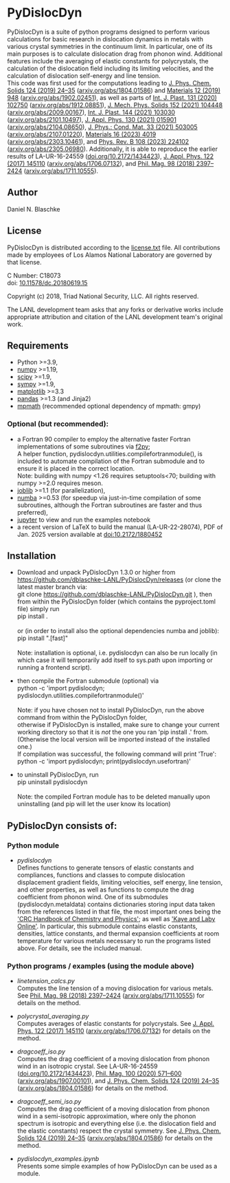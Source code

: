 # PyDislocDyn

PyDislocDyn is a suite of python programs designed to perform various calculations for basic research in dislocation dynamics in metals with various crystal symmetries in the continuum limit.
In particular, one of its main purposes is to calculate dislocation drag from phonon wind.
Additional features include the averaging of elastic constants for polycrystals, the calculation of the dislocation field including its limiting velocities, and the calculation of dislocation self-energy and line tension.
</br>
This code was first used for the computations leading to [J. Phys. Chem. Solids 124 (2019) 24&ndash;35](https://doi.org/10.1016/j.jpcs.2018.08.032) ([arxiv.org/abs/1804.01586](https://arxiv.org/abs/1804.01586)) and [Materials 12 (2019) 948](https://doi.org/10.3390/ma12060948) ([arxiv.org/abs/1902.02451](https://arxiv.org/abs/1902.02451)),
as well as parts of [Int. J. Plast. 131 (2020) 102750](https://doi.org/10.1016/j.ijplas.2020.102750) ([arxiv.org/abs/1912.08851](https://arxiv.org/abs/1912.08851)),
[J. Mech. Phys. Solids 152 (2021) 104448](https://dx.doi.org/10.1016/j.jmps.2021.104448) ([arxiv.org/abs/2009.00167](https://arxiv.org/abs/2009.00167)),
[Int. J. Plast. 144 (2021) 103030](https://doi.org/10.1016/j.ijplas.2021.103030) ([arxiv.org/abs/2101.10497](https://arxiv.org/abs/2101.10497)), [J. Appl. Phys. 130 (2021) 015901](https://doi.org/10.1063/5.0054536) ([arxiv.org/abs/2104.08650](https://arxiv.org/abs/2104.08650)),
 [J. Phys.: Cond. Mat. 33 (2021) 503005](https://doi.org/10.1088/1361-648X/ac2970) ([arxiv.org/abs/2107.01220](https://arxiv.org/abs/2107.01220)),
[Materials 16 (2023) 4019](https://doi.org/10.3390/ma16114019) ([arxiv.org/abs/2303.10461](https://arxiv.org/abs/2303.10461)), and 
[Phys. Rev. B 108 (2023) 224102](https://doi.org/10.1103/PhysRevB.108.224102) ([arxiv.org/abs/2305.06980](https://arxiv.org/abs/2305.06980)).
Additionally, it is able to reproduce the earlier results of LA-UR-16-24559 ([doi.org/10.2172/1434423](https://doi.org/10.2172/1434423)), [J. Appl. Phys. 122 (2017) 145110](https://doi.org/10.1063/1.4993443) ([arxiv.org/abs/1706.07132](https://arxiv.org/abs/1706.07132)), and [Phil. Mag. 98 (2018) 2397&ndash;2424](https://doi.org/10.1080/14786435.2018.1489152) ([arxiv.org/abs/1711.10555](https://arxiv.org/abs/1711.10555)).

## Author

Daniel N. Blaschke

## License
PyDislocDyn is distributed according to the [license.txt](license.txt) file. All contributions made by employees of Los Alamos National Laboratory are governed by that license.

C Number: C18073</br>
doi: [10.11578/dc.20180619.15](https://doi.org/10.11578/dc.20180619.15)</br>

Copyright (c) 2018, Triad National Security, LLC. All rights reserved.

The LANL development team asks that any forks or derivative works include appropriate attribution and citation of the LANL development team's original work.


## Requirements

* Python >=3.9,</br>
* [numpy](https://numpy.org/doc/stable/user/) >=1.19,</br>
* [scipy](https://docs.scipy.org/doc/scipy/reference/) >=1.9,</br>
* [sympy](https://www.sympy.org) >=1.9,</br>
* [matplotlib](https://matplotlib.org/) >=3.3</br>
* [pandas](https://pandas.pydata.org/) >=1.3 (and Jinja2)</br>
* [mpmath](https://mpmath.org/) (recommended optional dependency of mpmath: gmpy)

### Optional (but recommended):

* a Fortran 90 compiler
to employ the alternative faster Fortran implementations of some subroutines via [f2py](https://docs.scipy.org/doc/numpy/f2py/);</br>
A helper function, pydislocdyn.utilities.compilefortranmodule(), is included to automate compilation of the Fortran submodule and to ensure it is placed in the correct location.
</br>Note: building with numpy <1.26 requires setuptools<70; building with numpy >=2.0 requires meson.</br>
* [joblib](https://joblib.readthedocs.io) >=1.1 (for parallelization),</br>
* [numba](https://numba.pydata.org/) >=0.53 (for speedup via just-in-time compilation of some subroutines, although the Fortran subroutines are faster and thus preferred),</br>
* [jupyter](https://jupyter.org/) to view and run the examples notebook
* a recent version of LaTeX to build the manual (LA-UR-22-28074), PDF of Jan. 2025 version available at [doi:10.2172/1880452](https://doi.org/10.2172/1880452)

## Installation

* Download and unpack PyDislocDyn 1.3.0 or higher from https://github.com/dblaschke-LANL/PyDislocDyn/releases (or clone the latest master branch via:</br>
git clone https://github.com/dblaschke-LANL/PyDislocDyn.git ), then from within the PyDislocDyn folder (which contains the pyproject.toml file) simply run</br>
pip install . </br></br>
or (in order to install also the optional dependencies numba and joblib):</br>
pip install ".\[fast\]" </br></br>
Note: installation is optional, i.e. pydislocdyn can also be run locally (in which case it will temporarily add itself to sys.path upon importing or running a frontend script).

* then compile the Fortran submodule (optional) via</br>
python -c 'import pydislocdyn; pydislocdyn.utilities.compilefortranmodule()' </br></br>
Note: if you have chosen not to install PyDislocDyn, run the above command from within the PyDislocDyn folder, </br>
otherwise if PyDislocDyn is installed, make sure to change your current working directory so that it is <i>not</i> the one you ran 'pip install .' from.</br>
(Otherwise the local version will be imported instead of the installed one.)</br>
If compilation was successful, the following command will print 'True':</br>
python -c 'import pydislocdyn; print(pydislocdyn.usefortran)'

* to uninstall PyDislocDyn, run</br>
pip uninstall pydislocdyn</br></br>
Note: the compiled Fortran module has to be deleted manually upon uninstalling (and pip will let the user know its location)

## PyDislocDyn consists of:

### Python module

* *pydislocdyn*</br>
Defines functions to generate tensors of elastic constants and compliances,
functions and classes to compute dislocation displacement gradient fields, limiting velocities, self energy, line tension, and other properties,
as well as functions to compute the drag coefficient from phonon wind.
One of its submodules (pydislocdyn.metaldata) contains
dictionaries storing input data taken from the references listed in that file, the most important ones being the ['CRC Handbook of Chemistry and Physics'](http://hbcp.chemnetbase.com); as well as ['Kaye and Laby Online'](https://web.archive.org/web/20190506031327/http://www.kayelaby.npl.co.uk/).
In particular, this submodule contains elastic constants, densities, lattice constants, and thermal expansion coefficients at room temperature for various metals necessary to run the programs listed above.
For details, see the included manual.

### Python programs / examples (using the module above)

* *linetension_calcs.py*</br>
Computes the line tension of a moving dislocation for various metals.
See [Phil. Mag. 98 (2018) 2397&ndash;2424](https://doi.org/10.1080/14786435.2018.1489152) ([arxiv.org/abs/1711.10555](https://arxiv.org/abs/1711.10555)) for details on the method.

* *polycrystal_averaging.py*</br>
Computes averages of elastic constants for polycrystals.
See [J. Appl. Phys. 122 (2017) 145110](https://doi.org/10.1063/1.4993443)  ([arxiv.org/abs/1706.07132](https://arxiv.org/abs/1706.07132)) for details on the method.

* *dragcoeff_iso.py*</br>
Computes the drag coefficient of a moving dislocation from phonon wind in an isotropic crystal.
See LA-UR-16-24559 ([doi.org/10.2172/1434423](https://doi.org/10.2172/1434423)), [Phil. Mag. 100 (2020) 571&ndash;600](https://doi.org/10.1080/14786435.2019.1696484) ([arxiv.org/abs/1907.00101](https://arxiv.org/abs/1907.00101)), and [J. Phys. Chem. Solids 124 (2019) 24&ndash;35](https://doi.org/10.1016/j.jpcs.2018.08.032) ([arxiv.org/abs/1804.01586](https://arxiv.org/abs/1804.01586)) for details on the method.

* *dragcoeff_semi_iso.py*</br>
Computes the drag coefficient of a moving dislocation from phonon wind in a semi-isotropic approximation, where only the phonon spectrum is isotropic and everything else (i.e. the dislocation field and the elastic constants) respect the crystal symmetry. See [J. Phys. Chem. Solids 124 (2019) 24&ndash;35](https://doi.org/10.1016/j.jpcs.2018.08.032) ([arxiv.org/abs/1804.01586](https://arxiv.org/abs/1804.01586)) for details on the method.

* *pydislocdyn_examples.ipynb*</br>
Presents some simple examples of how PyDislocDyn can be used as a module. 
